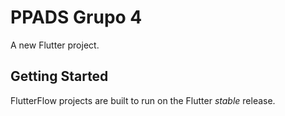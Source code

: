 # PPADS Grupo 4

A new Flutter project.

## Getting Started

FlutterFlow projects are built to run on the Flutter _stable_ release.
